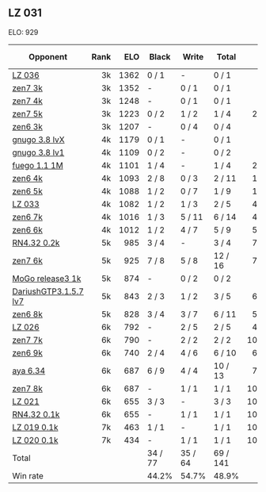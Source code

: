 ## LZ 031 ##

ELO: 929

Opponent | Rank | ELO | Black | Write | Total | Win rate
---------|-----:|----:|-------|-------|-------|-------:
[LZ 036](LZ%20036.md) | 3k | 1362 | 0 / 1 | - | 0 / 1 | 0.0%
[zen7 3k](zen7%203k.md) | 3k | 1352 | - | 0 / 1 | 0 / 1 | 0.0%
[zen7 4k](zen7%204k.md) | 3k | 1248 | - | 0 / 1 | 0 / 1 | 0.0%
[zen7 5k](zen7%205k.md) | 3k | 1223 | 0 / 2 | 1 / 2 | 1 / 4 | 25.0%
[zen6 3k](zen6%203k.md) | 3k | 1207 | - | 0 / 4 | 0 / 4 | 0.0%
[gnugo 3.8 lvX](gnugo%203.8%20lvX.md) | 4k | 1179 | 0 / 1 | - | 0 / 1 | 0.0%
[gnugo 3.8 lv1](gnugo%203.8%20lv1.md) | 4k | 1109 | 0 / 2 | - | 0 / 2 | 0.0%
[fuego 1.1 1M](fuego%201.1%201M.md) | 4k | 1101 | 1 / 4 | - | 1 / 4 | 25.0%
[zen6 4k](zen6%204k.md) | 4k | 1093 | 2 / 8 | 0 / 3 | 2 / 11 | 18.2%
[zen6 5k](zen6%205k.md) | 4k | 1088 | 1 / 2 | 0 / 7 | 1 / 9 | 11.1%
[LZ 033](LZ%20033.md) | 4k | 1082 | 1 / 2 | 1 / 3 | 2 / 5 | 40.0%
[zen6 7k](zen6%207k.md) | 4k | 1016 | 1 / 3 | 5 / 11 | 6 / 14 | 42.9%
[zen6 6k](zen6%206k.md) | 4k | 1012 | 1 / 2 | 4 / 7 | 5 / 9 | 55.6%
[RN4.32 0.2k](RN4.32%200.2k.md) | 5k | 985 | 3 / 4 | - | 3 / 4 | 75.0%
[zen7 6k](zen7%206k.md) | 5k | 925 | 7 / 8 | 5 / 8 | 12 / 16 | 75.0%
[MoGo release3 1k](MoGo%20release3%201k.md) | 5k | 874 | - | 0 / 2 | 0 / 2 | 0.0%
[DariushGTP3.1.5.7 lv7](DariushGTP3.1.5.7%20lv7.md) | 5k | 843 | 2 / 3 | 1 / 2 | 3 / 5 | 60.0%
[zen6 8k](zen6%208k.md) | 5k | 828 | 3 / 4 | 3 / 7 | 6 / 11 | 54.5%
[LZ 026](LZ%20026.md) | 6k | 792 | - | 2 / 5 | 2 / 5 | 40.0%
[zen7 7k](zen7%207k.md) | 6k | 790 | - | 2 / 2 | 2 / 2 | 100.0%
[zen6 9k](zen6%209k.md) | 6k | 740 | 2 / 4 | 4 / 6 | 6 / 10 | 60.0%
[aya 6.34](aya%206.34.md) | 6k | 687 | 6 / 9 | 4 / 4 | 10 / 13 | 76.9%
[zen7 8k](zen7%208k.md) | 6k | 687 | - | 1 / 1 | 1 / 1 | 100.0%
[LZ 021](LZ%20021.md) | 6k | 655 | 3 / 3 | - | 3 / 3 | 100.0%
[RN4.32 0.1k](RN4.32%200.1k.md) | 6k | 655 | - | 1 / 1 | 1 / 1 | 100.0%
[LZ 019 0.1k](LZ%20019%200.1k.md) | 7k | 463 | 1 / 1 | - | 1 / 1 | 100.0%
[LZ 020 0.1k](LZ%20020%200.1k.md) | 7k | 434 | - | 1 / 1 | 1 / 1 | 100.0%
Total | | | 34 / 77 | 35 / 64 | 69 / 141 | 
Win rate| | | 44.2% | 54.7% | 48.9% | 
